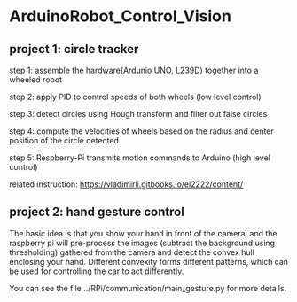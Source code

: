 # ArduinoRobot_Control_Vision

## project 1: circle tracker

step 1: assemble the hardware(Ardunio UNO, L239D) together into a wheeled robot

step 2: apply PID to control speeds of both wheels (low level control)

step 3: detect circles using Hough transform and filter out false circles

step 4: compute the velocities of wheels based on the radius and center position of the circle detected

step 5: Respberry-Pi transmits motion commands to Arduino (high level control)

related instruction: https://vladimirli.gitbooks.io/el2222/content/

## project 2: hand gesture control

The basic idea is that you show your hand in front of the camera, and the raspberry pi will pre-process the images (subtract the background using thresholding) gathered from the camera and detect the convex hull enclosing your hand. Different convexity forms different patterns, which can be used for controlling the car to act differently.

You can see the file ../RPi/communication/main_gesture.py for more details.
